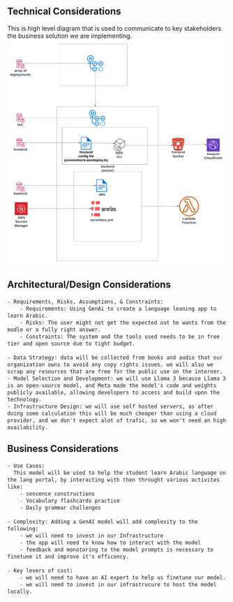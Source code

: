## Technical Considerations

 This is high level diagram that is used to communicate to key stakeholders the business solution we are implementing.
 ![genai-architeching](genai-architeching.png)

## Architectural/Design Considerations
    - Requirements, Risks, Assumptions, & Constraints:
        - Requirements: Using GenAi to create a language leaning app to learn Arabic.
        - Risks: The user might not get the expected out he wants from the modle or a fully right answer.
        - Constraints: The system and the tools used needs to be in free tier and open source due to tight budget.

    - Data Strategy: data will be collected from books and audio that our organization owns to avoid any copy rights issues. we will also we scrap any resources that are free for the public use on the interner.
    - Model Selection and Development: we will use Llama 3 because Llama 3 is an open-source model, and Meta made the model's code and weights publicly available, allowing developers to access and build upon the technology.
    - Infrastructure Design: we will use self hosted servers, as after doing some calculation this will be much cheaper than using a cloud provider, and we don't expect alot of trafic, so we won't need an high availability. 

## Business Considerations
    - Use Cases:
      This model will be used to help the student learn Arabic language on the lang portal, by interacting with then throught various activites like:
        - sencence constructions
        - Vocabulary flashcards practice 
        - Daily grammar challenges

    - Complexity: Adding a GenAI model will add complexity to the following:
        - we will need to invest in our Infrastructure
        - the app will need to know how to interact with the model
        - feedback and monotoring to the model prompts is necessary to finetune it and improve it's efficency.

    - Key levers of cost: 
        - we will need to have an AI expert to help us finetune our model.
        - we will need to invest in our infrastrucure to host the model locally.


